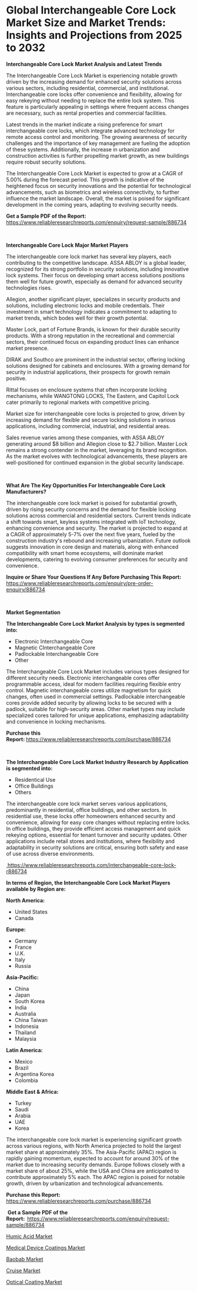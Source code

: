 <p><h1>Global Interchangeable Core Lock Market Size and Market Trends: Insights and Projections from 2025 to 2032</h1></p><p><strong>Interchangeable Core Lock Market Analysis and Latest Trends</strong></p>
<p><p>The Interchangeable Core Lock Market is experiencing notable growth driven by the increasing demand for enhanced security solutions across various sectors, including residential, commercial, and institutional. Interchangeable core locks offer convenience and flexibility, allowing for easy rekeying without needing to replace the entire lock system. This feature is particularly appealing in settings where frequent access changes are necessary, such as rental properties and commercial facilities.</p><p>Latest trends in the market indicate a rising preference for smart interchangeable core locks, which integrate advanced technology for remote access control and monitoring. The growing awareness of security challenges and the importance of key management are fueling the adoption of these systems. Additionally, the increase in urbanization and construction activities is further propelling market growth, as new buildings require robust security solutions.</p><p>The Interchangeable Core Lock Market is expected to grow at a CAGR of 5.00% during the forecast period. This growth is indicative of the heightened focus on security innovations and the potential for technological advancements, such as biometrics and wireless connectivity, to further influence the market landscape. Overall, the market is poised for significant development in the coming years, adapting to evolving security needs.</p></p>
<p><strong>Get a Sample PDF of the Report:&nbsp;</strong> <a href="https://www.reliableresearchreports.com/enquiry/request-sample/886734?utm_campaign=2263&utm_medium=2&utm_source=Github&utm_content=ia&utm_term=05022025&utm_id=interchangeable-core-lock">https://www.reliableresearchreports.com/enquiry/request-sample/886734</a></p>
<p>&nbsp;</p>
<p><strong>Interchangeable Core Lock Major Market Players</strong></p>
<p><p>The interchangeable core lock market has several key players, each contributing to the competitive landscape. ASSA ABLOY is a global leader, recognized for its strong portfolio in security solutions, including innovative lock systems. Their focus on developing smart access solutions positions them well for future growth, especially as demand for advanced security technologies rises.</p><p>Allegion, another significant player, specializes in security products and solutions, including electronic locks and mobile credentials. Their investment in smart technology indicates a commitment to adapting to market trends, which bodes well for their growth potential.</p><p>Master Lock, part of Fortune Brands, is known for their durable security products. With a strong reputation in the recreational and commercial sectors, their continued focus on expanding product lines can enhance market presence.</p><p>DIRAK and Southco are prominent in the industrial sector, offering locking solutions designed for cabinets and enclosures. With a growing demand for security in industrial applications, their prospects for growth remain positive.</p><p>Rittal focuses on enclosure systems that often incorporate locking mechanisms, while WANGTONG LOCKS, The Eastern, and Capitol Lock cater primarily to regional markets with competitive pricing.</p><p>Market size for interchangeable core locks is projected to grow, driven by increasing demand for flexible and secure locking solutions in various applications, including commercial, industrial, and residential areas. </p><p>Sales revenue varies among these companies, with ASSA ABLOY generating around $8 billion and Allegion close to $2.7 billion. Master Lock remains a strong contender in the market, leveraging its brand recognition. As the market evolves with technological advancements, these players are well-positioned for continued expansion in the global security landscape.</p></p>
<p>&nbsp;</p>
<p><strong>What Are The Key Opportunities For Interchangeable Core Lock Manufacturers?</strong></p>
<p><p>The interchangeable core lock market is poised for substantial growth, driven by rising security concerns and the demand for flexible locking solutions across commercial and residential sectors. Current trends indicate a shift towards smart, keyless systems integrated with IoT technology, enhancing convenience and security. The market is projected to expand at a CAGR of approximately 5-7% over the next five years, fueled by the construction industry's rebound and increasing urbanization. Future outlook suggests innovation in core design and materials, along with enhanced compatibility with smart home ecosystems, will dominate market developments, catering to evolving consumer preferences for security and convenience.</p></p>
<p><strong>Inquire or Share Your Questions If Any Before Purchasing This Report:</strong> <a href="https://www.reliableresearchreports.com/enquiry/pre-order-enquiry/886734?utm_campaign=2263&utm_medium=2&utm_source=Github&utm_content=ia&utm_term=05022025&utm_id=interchangeable-core-lock">https://www.reliableresearchreports.com/enquiry/pre-order-enquiry/886734</a></p>
<p>&nbsp;</p>
<p><strong>Market Segmentation</strong></p>
<p><strong>The Interchangeable Core Lock Market Analysis by types is segmented into:</strong></p>
<p><ul><li>Electronic Interchangeable Core</li><li>Magnetic CInterchangeable Core</li><li>Padlockable Interchangeable Core</li><li>Other</li></ul></p>
<p><p>The Interchangeable Core Lock Market includes various types designed for different security needs. Electronic interchangeable cores offer programmable access, ideal for modern facilities requiring flexible entry control. Magnetic interchangeable cores utilize magnetism for quick changes, often used in commercial settings. Padlockable interchangeable cores provide added security by allowing locks to be secured with a padlock, suitable for high-security areas. Other market types may include specialized cores tailored for unique applications, emphasizing adaptability and convenience in locking mechanisms.</p></p>
<p><strong>Purchase this Report:&nbsp;</strong><a href="https://www.reliableresearchreports.com/purchase/886734?utm_campaign=2263&utm_medium=2&utm_source=Github&utm_content=ia&utm_term=05022025&utm_id=interchangeable-core-lock">https://www.reliableresearchreports.com/purchase/886734</a></p>
<p>&nbsp;</p>
<p><strong>The Interchangeable Core Lock Market Industry Research by Application is segmented into:</strong></p>
<p><ul><li>Residentical Use</li><li>Office Buildings</li><li>Others</li></ul></p>
<p><p>The interchangeable core lock market serves various applications, predominantly in residential, office buildings, and other sectors. In residential use, these locks offer homeowners enhanced security and convenience, allowing for easy core changes without replacing entire locks. In office buildings, they provide efficient access management and quick rekeying options, essential for tenant turnover and security updates. Other applications include retail stores and institutions, where flexibility and adaptability in security solutions are critical, ensuring both safety and ease of use across diverse environments.</p></p>
<p><a href="https://www.reliableresearchreports.com/interchangeable-core-lock-r886734?utm_campaign=2263&utm_medium=2&utm_source=Github&utm_content=ia&utm_term=05022025&utm_id=interchangeable-core-lock">&nbsp;https://www.reliableresearchreports.com/interchangeable-core-lock-r886734</a></p>
<p><strong>In terms of Region, the Interchangeable Core Lock Market Players available by Region are:</strong></p>
<p>
    <p> <strong> North America: </strong>
        <ul>
            <li>United States</li>
            <li>Canada</li>
        </ul>
        </p> 
    <p> <strong> Europe: </strong>
        <ul>
            <li>Germany</li>
            <li>France</li>
            <li>U.K.</li>
            <li>Italy</li>
            <li>Russia</li>
        </ul>
        </p> 
    <p> <strong> Asia-Pacific: </strong>
        <ul>
            <li>China</li>
            <li>Japan</li>
            <li>South Korea</li>
            <li>India</li>
            <li>Australia</li>
            <li>China Taiwan</li>
            <li>Indonesia</li>
            <li>Thailand</li>
            <li>Malaysia</li>
        </ul>
        </p> 
    <p> <strong> Latin America: </strong>
        <ul>
            <li>Mexico</li>
            <li>Brazil</li>
            <li>Argentina Korea</li>
            <li>Colombia</li>
        </ul>
        </p> 
    <p> <strong> Middle East & Africa: </strong>
        <ul>
            <li>Turkey</li>
            <li>Saudi</li>
            <li>Arabia</li>
            <li>UAE</li>
            <li>Korea</li>
        </ul>
    </p>
    </p>
<p><p>The interchangeable core lock market is experiencing significant growth across various regions, with North America projected to hold the largest market share at approximately 35%. The Asia-Pacific (APAC) region is rapidly gaining momentum, expected to account for around 30% of the market due to increasing security demands. Europe follows closely with a market share of about 25%, while the USA and China are anticipated to contribute approximately 5% each. The APAC region is poised for notable growth, driven by urbanization and technological advancements.</p></p>
<p><strong>Purchase this Report: </strong><a href="https://www.reliableresearchreports.com/purchase/886734?utm_campaign=2263&utm_medium=2&utm_source=Github&utm_content=ia&utm_term=05022025&utm_id=interchangeable-core-lock">https://www.reliableresearchreports.com/purchase/886734</a></p>
<p>&nbsp;<strong>Get a Sample PDF of the Report:&nbsp;&nbsp;</strong><a href="https://www.reliableresearchreports.com/enquiry/request-sample/886734?utm_campaign=2263&utm_medium=2&utm_source=Github&utm_content=ia&utm_term=05022025&utm_id=interchangeable-core-lock">https://www.reliableresearchreports.com/enquiry/request-sample/886734</a></p>
<p><strong></strong></p>
<p><p><a href="https://www.linkedin.com/pulse/humic-acid-market-size-foreign-opportunities-revenue-generation-chsjf?utm_campaign=2263&utm_medium=2&utm_source=Github&utm_content=ia&utm_term=05022025&utm_id=interchangeable-core-lock">Humic Acid Market</a></p><p><a href="https://www.linkedin.com/pulse/detailed-report-thesize-dynamics-expected-growth-64-cagrof-3jksf?utm_campaign=2263&utm_medium=2&utm_source=Github&utm_content=ia&utm_term=05022025&utm_id=interchangeable-core-lock">Medical Device Coatings Market</a></p><p><a href="https://www.linkedin.com/pulse/market-outlook-baobab-industry-from-2025-2032-projected-zhauf?utm_campaign=2263&utm_medium=2&utm_source=Github&utm_content=ia&utm_term=05022025&utm_id=interchangeable-core-lock">Baobab Market</a></p><p><a href="https://www.linkedin.com/pulse/cruise-market-size-forecasted-46-cagr-from-2025-2032-focusing-wbhlf?utm_campaign=2263&utm_medium=2&utm_source=Github&utm_content=ia&utm_term=05022025&utm_id=interchangeable-core-lock">Cruise Market</a></p><p><a href="https://www.linkedin.com/pulse/optical-coating-market-forecast-insights-growth-factors-frmqf?utm_campaign=2263&utm_medium=2&utm_source=Github&utm_content=ia&utm_term=05022025&utm_id=interchangeable-core-lock">Optical Coating Market</a></p></p>